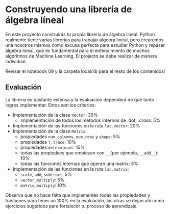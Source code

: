 # Construyendo una librería de álgebra líneal

En este proyecto construirás tu propia librería de álgebra lineal. Python realmente tiene varias librerías para trabajar álgebra lineal, pero crearemos una nosotros mismos como excusa perfecta para estudiar Python y repasar álgebra lineal, que es fundamental para el entendimiento de muchos algoritmos de Machine Learning. El projecto se debe realizar de manera individual. 

Revisar el notebook 09 y la carpeta local/lib para el resto de los contenidos!

## Evaluación

La librería es bastante extensa y la evaluación dependerá de qué tanto logres implementar. Estos son los criterios:

- Implementación de la clase `Vector`: 30%
  - Implementación de todos los metodos internos de .dot, .cross: 5%
- Implementación de las funciones en la ruta `lac.vector`: 20%
- Implementación de la clase `Matrix`: 
  - propiedades `num_columns`, `num_rows` y `shape`: 5%
  - propiedades `T`, `trace`: 10%
  - propiedades `determinant`: 15%
  - todas las propiedaes que empiezan con `__`(por ejemplo, `__add__`): 10%
  - todas las funciones internas que operan una matrix: 5%
- Implementación de las funciones en la ruta `lac.matrix`:
  - `scale`, `add`, `subtract`: 5%
  - `vector_multiply`: 5%
  - `matrix_multiply`: 10%

Observa que no hace falta que implementes todas las propiedades y funciones para tener un 100% en la evaluación, las otras se dejan ahí como ejercicios sugeridos para fortalecer tu proceso de aprendizaje.
